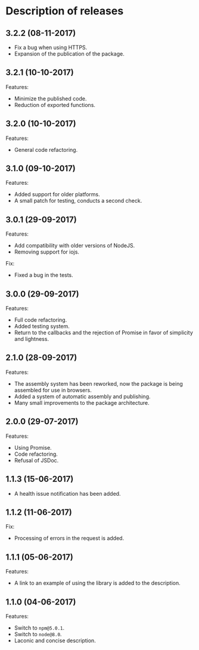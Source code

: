 # Description of releases
## 3.2.2 (08-11-2017)
- Fix a bug when using HTTPS.
- Expansion of the publication of the package.

## 3.2.1 (10-10-2017)
Features:
- Minimize the published code.
- Reduction of exported functions.

## 3.2.0 (10-10-2017)
Features:
- General code refactoring.

## 3.1.0 (09-10-2017)
Features:
- Added support for older platforms.
- A small patch for testing, conducts a second check.

## 3.0.1 (29-09-2017)
Features:
- Add compatibility with older versions of NodeJS.
- Removing support for iojs.

Fix:
- Fixed a bug in the tests.

## 3.0.0 (29-09-2017)
Features:
- Full code refactoring.
- Added testing system.
- Return to the callbacks and the rejection of Promise in favor of simplicity and lightness.

## 2.1.0 (28-09-2017)
Features:
 - The assembly system has been reworked, now the package is being assembled for use in browsers.
 - Added a system of automatic assembly and publishing.
 - Many small improvements to the package architecture.

## 2.0.0 (29-07-2017)
Features:
 - Using Promise.
 - Code refactoring.
 - Refusal of JSDoc.

## 1.1.3 (15-06-2017)
- A health issue notification has been added.

## 1.1.2 (11-06-2017)
Fix:
 - Processing of errors in the request is added.

## 1.1.1 (05-06-2017)
Features:
 - A link to an example of using the library is added to the description.

## 1.1.0 (04-06-2017)
Features:
 - Switch to `npm@5.0.1`.
 - Switch to `node@8.0`.
 - Laconic and concise description.
